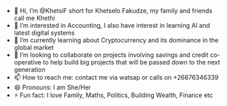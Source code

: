 - 👋 Hi, I’m @KhetsiF short for Khetselo Fakudze, my family and friends call me Khethi
- 👀 I’m interested in Accounting, I also have interest in learning AI and latest digital systems
- 🌱 I’m currently learning about Cryptocurrency and its dominance in the global market
- 💞️ I’m looking to collaborate on projects involving savings and credit co-operative to help build big projects that will be passed down to the next generation
- 📫 How to reach me: contact me via watsap or calls on +26876346339
- 😄 Pronouns: I am She/Her
- ⚡ Fun fact: I love Family, Maths, Politics, Building Wealth, Finance etc

<!---
KhetsiF/KhetsiF is a ✨ special ✨ repository because its `README.md` (this file) appears on your GitHub profile.
You can click the Preview link to take a look at your changes.
--->
